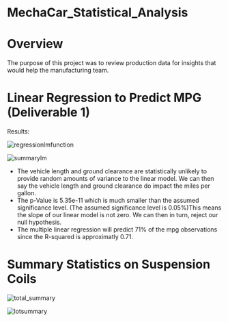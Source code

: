 # MechaCar_Statistical_Analysis

# Overview
The purpose of this project was to review production data for insights that would help the manufacturing team.

# Linear Regression to Predict MPG (Deliverable 1)

Results:

![regressionlmfunction](https://user-images.githubusercontent.com/88061345/141659521-45040637-421b-4f3f-bba7-b4e160ef2000.PNG)




![summarylm](https://user-images.githubusercontent.com/88061345/141659534-008772ae-7c15-43bc-8710-07d820ffb19b.PNG)


- The vehicle length and ground clearance are statistically unlikely to provide random amounts of variance to the linear model. We can then say the vehicle length and ground clearance do impact the miles per gallon. 
- The p-Value is 5.35e-11 which is much smaller than the assumed significance level. (The assumed significance level is 0.05%)This means the slope of our linear model is not zero. We can then in turn, reject our null hypothesis.
- The multiple linear regression will predict 71% of the mpg observations since the R-squared is approximatly 0.71.


# Summary Statistics on Suspension Coils

![total_summary](https://user-images.githubusercontent.com/88061345/141660022-7907b735-d68e-438b-bcff-9916c7db2a4e.PNG)

![lotsummary](https://user-images.githubusercontent.com/88061345/141660031-cb5947d9-2ed1-492a-86db-a0704f04c6ef.PNG)
